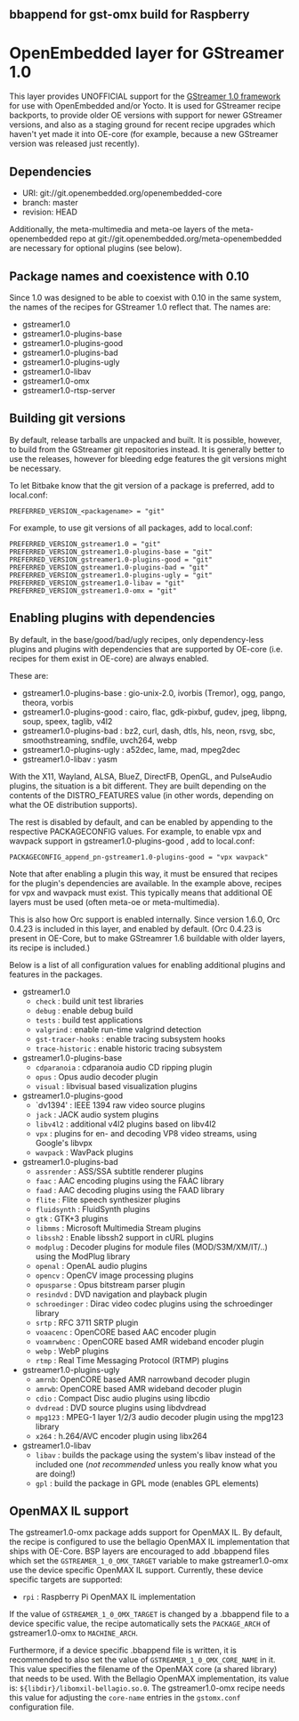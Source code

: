 bbappend for gst-omx build for Raspberry
----------------------------------------


OpenEmbedded  layer for GStreamer 1.0
=====================================

This layer provides UNOFFICIAL support for the
[GStreamer 1.0 framework](http://gstreamer.freedesktop.org/) for use with
OpenEmbedded and/or Yocto. It is used for GStreamer recipe backports, to
provide older OE versions with support for newer GStreamer versions, and
also as a staging ground for recent recipe upgrades which haven't yet made
it into OE-core (for example, because a new GStreamer version was released
just recently).


Dependencies
------------

* URI: git://git.openembedded.org/openembedded-core
* branch: master
* revision: HEAD

Additionally, the meta-multimedia and meta-oe layers of the meta-openembedded repo at
git://git.openembedded.org/meta-openembedded are necessary for optional plugins
(see below).


Package names and coexistence with 0.10
---------------------------------------

Since 1.0 was designed to be able to coexist with 0.10 in the same system, the names
of the recipes for GStreamer 1.0 reflect that. The names are:

* gstreamer1.0
* gstreamer1.0-plugins-base
* gstreamer1.0-plugins-good
* gstreamer1.0-plugins-bad
* gstreamer1.0-plugins-ugly
* gstreamer1.0-libav
* gstreamer1.0-omx
* gstreamer1.0-rtsp-server


Building git versions
---------------------

By default, release tarballs are unpacked and built. It is possible, however, to build from the GStreamer
git repositories instead. It is generally better to use the releases, however for bleeding edge features
the git versions might be necessary.

To let Bitbake know that the git version of a package is preferred, add to local.conf:

    PREFERRED_VERSION_<packagename> = "git"

For example, to use git versions of all packages, add to local.conf:

    PREFERRED_VERSION_gstreamer1.0 = "git"
    PREFERRED_VERSION_gstreamer1.0-plugins-base = "git"
    PREFERRED_VERSION_gstreamer1.0-plugins-good = "git"
    PREFERRED_VERSION_gstreamer1.0-plugins-bad = "git"
    PREFERRED_VERSION_gstreamer1.0-plugins-ugly = "git"
    PREFERRED_VERSION_gstreamer1.0-libav = "git"
    PREFERRED_VERSION_gstreamer1.0-omx = "git"


Enabling plugins with dependencies
----------------------------------

By default, in the base/good/bad/ugly recipes, only dependency-less plugins and plugins with dependencies
that are supported by OE-core (i.e. recipes for them exist in OE-core) are always enabled.

These are:
* gstreamer1.0-plugins-base : gio-unix-2.0, ivorbis (Tremor), ogg, pango, theora, vorbis
* gstreamer1.0-plugins-good : cairo, flac, gdk-pixbuf, gudev, jpeg, libpng, soup, speex, taglib, v4l2
* gstreamer1.0-plugins-bad : bz2, curl, dash, dtls, hls, neon, rsvg, sbc, smoothstreaming, sndfile, uvch264, webp
* gstreamer1.0-plugins-ugly : a52dec, lame, mad, mpeg2dec
* gstreamer1.0-libav : yasm

With the X11, Wayland, ALSA, BlueZ, DirectFB, OpenGL, and PulseAudio plugins, the situation is a bit different.
They are built depending on the contents of the DISTRO\_FEATURES value (in other words, depending on what the OE
distribution supports).

The rest is disabled by default, and can be enabled by appending to the respective PACKAGECONFIG values.
For example, to enable vpx and wavpack support in gstreamer1.0-plugins-good , add to local.conf:

    PACKAGECONFIG_append_pn-gstreamer1.0-plugins-good = "vpx wavpack"

Note that after enabling a plugin this way, it must be ensured that recipes for the plugin's dependencies
are available. In the example above, recipes for vpx and wavpack must exist. This typically means that
additional OE layers must be used (often meta-oe or meta-multimedia).

This is also how Orc support is enabled internally. Since version 1.6.0, Orc 0.4.23 is included in this layer,
and enabled by default. (Orc 0.4.23 is present in OE-Core, but to make GStreamrer 1.6 buildable with older
layers, its recipe is included.)

Below is a list of all configuration values for enabling additional plugins and features in the packages.

* gstreamer1.0
    * `check` : build unit test libraries
    * `debug` : enable debug build
    * `tests` : build test applications
    * `valgrind` : enable run-time valgrind detection
    * `gst-tracer-hooks` : enable tracing subsystem hooks
    * `trace-historic` : enable historic tracing subsystem
* gstreamer1.0-plugins-base
    * `cdparanoia` : cdparanoia audio CD ripping plugin
    * `opus` : Opus audio decoder plugin
    * `visual` : libvisual based visualization plugins
* gstreamer1.0-plugins-good
    * `dv1394' : IEEE 1394 raw video source plugins
    * `jack` : JACK audio system plugins
    * `libv4l2` : additional v4l2 plugins based on libv4l2
    * `vpx` : plugins for en- and decoding VP8 video streams, using Google's libvpx
    * `wavpack` : WavPack plugins
* gstreamer1.0-plugins-bad
    * `assrender` : ASS/SSA subtitle renderer plugins
    * `faac` : AAC encoding plugins using the FAAC library
    * `faad` : AAC decoding plugins using the FAAD library
    * `flite` : Flite speech synthesizer plugins
    * `fluidsynth` : FluidSynth plugins
    * `gtk` : GTK+3 plugins
    * `libmms` : Microsoft Multimedia Stream plugins
    * `libssh2` : Enable libssh2 support in cURL plugins
    * `modplug` : Decoder plugins for module files (MOD/S3M/XM/IT/..) using the ModPlug library
    * `openal` : OpenAL audio plugins
    * `opencv` : OpenCV image processing plugins
    * `opusparse` : Opus bitstream parser plugin
    * `resindvd` : DVD navigation and playback plugin
    * `schroedinger` : Dirac video codec plugins using the schroedinger library
    * `srtp` : RFC 3711 SRTP plugin
    * `voaacenc` : OpenCORE based AAC encoder plugin
    * `voamrwbenc` : OpenCORE based AMR wideband encoder plugin
    * `webp` : WebP plugins
    * `rtmp` : Real Time Messaging Protocol (RTMP) plugins
* gstreamer1.0-plugins-ugly
    * `amrnb`: OpenCORE based AMR narrowband decoder plugin
    * `amrwb`: OpenCORE based AMR wideband decoder plugin
    * `cdio` : Compact Disc audio plugins using libcdio
    * `dvdread` : DVD source plugins using libdvdread
    * `mpg123` : MPEG-1 layer 1/2/3 audio decoder plugin using the mpg123 library
    * `x264` : h.264/AVC encoder plugin using libx264
* gstreamer1.0-libav
    * `libav` : builds the package using the system's libav instead of the included one (*not recommended* unless you really know what you are doing!)
    * `gpl` : build the package in GPL mode (enables GPL elements)


OpenMAX IL support
------------------

The gstreamer1.0-omx package adds support for OpenMAX IL. By default, the
recipe is configured to use the bellagio OpenMAX IL implementation that ships
with OE-Core. BSP layers are encouraged to add .bbappend files which set the
`GSTREAMER_1_0_OMX_TARGET` variable to make gstreamer1.0-omx use the device
specific OpenMAX IL support. Currently, these device specific targets are
supported:

* `rpi` : Raspberry Pi OpenMAX IL implementation

If the value of `GSTREAMER_1_0_OMX_TARGET` is changed by a .bbappend file to
a device specific value, the recipe automatically sets the `PACKAGE_ARCH` of
gstreamer1.0-omx to `MACHINE_ARCH`.

Furthermore, if a device specific .bbappend file is written, it is recommended
to also set the value of `GSTREAMER_1_0_OMX_CORE_NAME` in it. This value
specifies the filename of the OpenMAX core (a shared library) that needs to be
used. With the Bellagio OpenMAX implementation, its value is:
`${libdir}/libomxil-bellagio.so.0`. The gstreamer1.0-omx recipe needs this value
for adjusting the `core-name` entries in the `gstomx.conf` configuration file.
